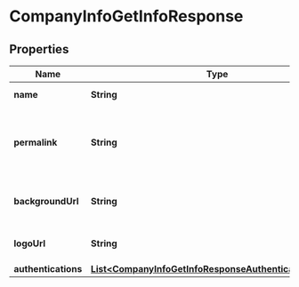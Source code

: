 

# CompanyInfoGetInfoResponse


## Properties

| Name | Type | Description | Notes |
|------------ | ------------- | ------------- | -------------|
|**name** | **String** | Compay name |  [optional] |
|**permalink** | **String** | Company permalink, the subdomain before namely.com |  [optional] |
|**backgroundUrl** | **String** | Background image on the login page. |  [optional] |
|**logoUrl** | **String** | Logo image on the home page. |  [optional] |
|**authentications** | [**List&lt;CompanyInfoGetInfoResponseAuthenticationsInner&gt;**](CompanyInfoGetInfoResponseAuthenticationsInner.md) |  |  [optional] |




